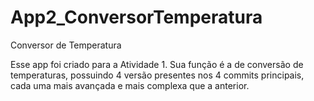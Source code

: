 # App2_ConversorTemperatura
Conversor de Temperatura

Esse app foi criado para a Atividade 1. 
Sua função é a de conversão de temperaturas,
possuindo 4 versão presentes nos 4 commits principais,
cada uma mais avançada e mais complexa que a anterior.
